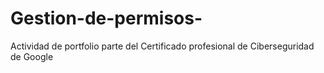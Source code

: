 # Gestion-de-permisos-
Actividad de portfolio parte del Certificado profesional de Ciberseguridad de Google
